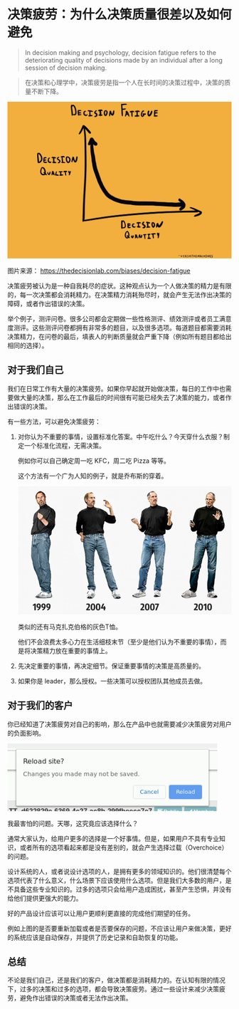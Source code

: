 # 决策疲劳：为什么决策质量很差以及如何避免

> In decision making and psychology, decision fatigue refers to the deteriorating quality of decisions made by an individual after a long session of decision making.

> 在决策和心理学中，决策疲劳是指一个人在长时间的决策过程中，决策的质量不断下降。

![decision fatigue](../../images/posts/2022/0611/decision-fatigue.jpeg)

图片来源： https://thedecisionlab.com/biases/decision-fatigue

决策疲劳被认为是一种自我耗尽的症状。这种观点认为一个人做决策的精力是有限的，每一次决策都会消耗精力。在决策精力消耗殆尽时，就会产生无法作出决策的障碍，或者作出错误的决策。

举个例子，测评问卷。很多公司都会定期做一些性格测评、绩效测评或者员工满意度测评。这些测评问卷都拥有非常多的题目，以及很多选项。每道题目都需要消耗决策精力，在问卷的最后，填表人的判断质量就会严重下降（例如所有题目都给出相同的选择）。

## 对于我们自己

我们在日常工作有大量的决策疲劳。如果你早起就开始做决策，每日的工作中也需要做大量的决策，那么在工作最后的时间很有可能已经失去了决策的能力，或者作出错误的决策。

有一些方法，可以避免决策疲劳：

1. 对你认为不重要的事情，设置标准化答案。中午吃什么？今天穿什么衣服？制定一个标准化流程，无需决策。

    例如你可以自己确定周一吃 KFC，周二吃 Pizza 等等。

    这个方法有一个广为人知的例子，就是乔布斯的穿着。

    ![Steve Jobs](../../images/posts/2022/0611/steve_jobs.jpeg)

    类似的还有马克扎克伯格的灰色T恤。

    他们不会浪费太多心力在生活细枝末节（至少是他们认为不重要的事情），而是将决策精力放在重要的事情上。

2. 先决定重要的事情，再决定细节。保证重要事情的决策是高质量的。

3. 如果你是 leader，那么授权。一些决策可以授权团队其他成员去做。

## 对于我们的客户

你已经知道了决策疲劳对自己的影响，那么在产品中也就需要减少决策疲劳对用户的负面影响。

![Reload](../../images/posts/2022/0611/reload.png)

我最害怕的问题。天哪，这究竟应该选择什么？

通常大家认为，给用户更多的选择是一个好事情。但是，如果用户不具有专业知识，或者所有的选项看起来都是没有差别的，就会产生选择过载（Overchoice）的问题。

设计系统的人，或者说设计选项的人，是拥有更多的领域知识的。他们很清楚每个选项代表了什么意义，什么场景下应该使用什么选项。但是我们大多数的用户，是不具备这些专业知识的。过多的选项只会给用户造成困扰，甚至产生恐惧，并没有给他们提供更强大的能力。

好的产品设计应该可以让用户更顺利更直接的完成他们期望的任务。

例如上图的是否要重新加载或者是否要保存的问题，不应该让用户来做决策，更好的系统应该是自动保存，并提供了历史记录和自助恢复的功能。

## 总结

不论是我们自己，还是我们的客户，做决策都是消耗精力的。在认知有限的情况下，过多的决策和过多的选项，都会导致决策疲劳。通过一些设计来减少决策疲劳，避免作出错误的决策或者无法作出决策。
